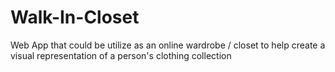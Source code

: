 # Walk-In-Closet
Web App that could be utilize as an online wardrobe / closet to help create a visual representation of a person's clothing collection
